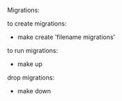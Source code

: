 Migrations:

to create migrations:

- make create 'filename migrations'

to run migrations:

- make up

drop migrations:

- make down
